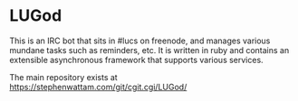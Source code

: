 # LUGod
This is an IRC bot that sits in #lucs on freenode, and manages various mundane tasks such as reminders, etc.  It is written in ruby and contains an extensible asynchronous framework that supports various services.

The main repository exists at https://stephenwattam.com/git/cgit.cgi/LUGod/

